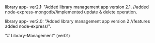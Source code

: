 library app- ver2.1: "Added library management app version 2.1. //added node-express-mongodb//implemented update & delete operation.

library app- ver2.0: "Added library management app version 2 //features added node-express/".

"# Library-Management" (ver01)

